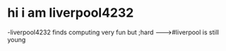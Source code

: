 # hi i am liverpool4232
-liverpool4232 finds computing very fun but ;hard 
--->#liverpool is still young
